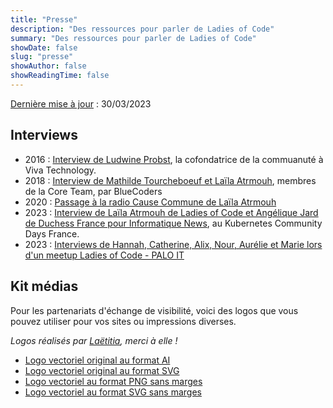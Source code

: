 ```yaml
---
title: "Presse"
description: "Des ressources pour parler de Ladies of Code"
summary: "Des ressources pour parler de Ladies of Code"
showDate: false
slug: "presse"
showAuthor: false
showReadingTime: false
---
```


<span>
<u>Dernière mise à jour</u> : 30/03/2023
</span>

## Interviews

- 2016 : [Interview de Ludwine Probst](https://www.youtube.com/watch?v=ALHg18opS1A), la cofondatrice de la commuanuté à  Viva Technology.
- 2018 : [Interview de Mathilde Tourcheboeuf et Laïla Atrmouh](https://www.youtube.com/watch?v=w2HG7OKufpE), membres de la Core Team, par BlueCoders
- 2020 : [Passage à la radio Cause Commune de Laïla Atrmouh](https://www.librealire.org/libre-a-vous-radio-cause-commune-transcription-de-l-emission-du-10-novembre-2020)
- 2023 : [Interview de Laïla Atrmouh de Ladies of Code et Angélique Jard de Duchess France pour Informatique News](https://www.youtube.com/watch?v=RiKZCJzTLAQ), au Kubernetes Community Days France.
- 2023 : [Interviews de Hannah, Catherine, Alix, Nour, Aurélie et Marie lors d'un meetup Ladies of Code - PALO IT](https://www.linkedin.com/feed/update/urn%3Ali%3Aactivity%3A7031575969551286273/)


## Kit médias

Pour les partenariats d'échange de visibilité, voici des logos que vous pouvez utiliser pour vos sites ou impressions diverses.

*Logos réalisés par [Laëtitia](https://www.linkedin.com/in/laetitia-langlois/), merci à elle !*

- [Logo vectoriel original au format AI](images/LOC-logo-vect.ai)
- [Logo vectoriel original au format SVG](images/LOC-logo-vect.svg)
- [Logo vectoriel au format PNG sans marges](images/LOC-logo-vect-no-margin.png)
- [Logo vectoriel au format SVG sans marges](images/LOC-logo-vect-no-margin.svg)
